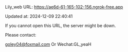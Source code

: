 Lily_web URL: https://ae6d-61-165-102-156.ngrok-free.app

Updated at: 2024-12-09 22:40:41

If you cannot open this URL, the server might be down.

Please contact: 

goley04@foxmail.com Or Wechat:GL_yeaH